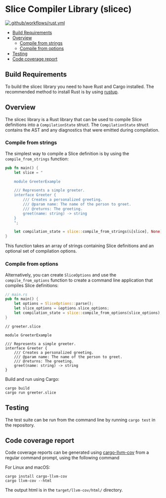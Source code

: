 # Slice Compiler Library (slicec)

[![.github/workflows/rust.yml](https://github.com/icerpc/slicec/actions/workflows/rust.yml/badge.svg?branch=main)](https://github.com/icerpc/slicec/actions?query=branch:main)

- [Build Requirements](#build-requirements)
- [Overview](#overview)
  - [Compile from strings](#compile-from-strings)
  - [Compile from options](#compile-from-options)
- [Testing](#testing)
- [Code coverage report](#code-coverage-report)

## Build Requirements

To build the slicec library you need to have Rust and Cargo installed.
The recommended method to install Rust is by using [rustup](https://rustup.rs).

## Overview

The slicec library is a Rust library that can be used to compile Slice definitions into a `CompilationState` struct.
The `CompilationState` struct contains the AST and any diagnostics that were emitted during compilation.

### Compile from strings

The simplest way to compile a Slice definition is by using the `compile_from_strings` function:

```rust
pub fn main() {
    let slice = "

    module GreeterExample

    /// Represents a simple greeter.
    interface Greeter {
        /// Creates a personalized greeting.
        /// @param name: The name of the person to greet.
        /// @returns: The greeting.
        greet(name: string) -> string
    }
    ";

    let compilation_state = slice::compile_from_strings(&[slice], None);
}
```

This function takes an array of strings containing Slice definitions and an optional set of compilation options.

### Compile from options

Alternatively, you can create `SliceOptions` and use the `compile_from_options` function to create a command line
application that compiles Slice definitions:

```rust
// main.rs
pub fn main() {
    let options = SliceOptions::parse();
    let slice_options = &options.slice_options;
    let compilation_state = slice::compile_from_options(slice_options);
}
```

```slice
// greeter.slice

module GreeterExample

/// Represents a simple greeter.
interface Greeter {
    /// Creates a personalized greeting.
    /// @param name: The name of the person to greet.
    /// @returns: The greeting.
    greet(name: string) -> string
}
```

Build and run using Cargo:

```shell
cargo build
cargo run greeter.slice
```

## Testing

The test suite can be run from the command line by running `cargo test` in the repository.

## Code coverage report

Code coverage reports can be generated using [cargo-llvm-cov](https://github.com/taiki-e/cargo-llvm-cov) from a regular
command prompt, using the following command

For Linux and macOS:

```shell
cargo install cargo-llvm-cov
cargo llvm-cov --html
```

The output html is in the `target/llvm-cov/html/` directory.
